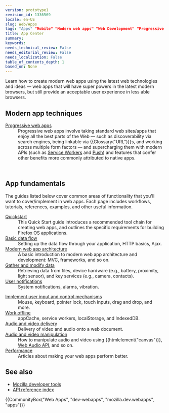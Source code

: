```yaml
---
version: prototype1
revision_id: 1336569
locale: en-US
slug: Web/Apps
tags: "Apps" "Mobile" "Modern web apps" "Web Development" "Progressive web apps"
title: App Center
summary: 
keywords: 
needs_technical_review: False
needs_editorial_review: False
needs_localization: False
table_of_contents_depth: 1
based_on: None
---
```

<p class="summary"><span class="seoSummary">Learn how to create modern web apps using the latest web technologies and ideas — web apps that will have super powers in the latest modern browsers, but still provide an acceptable user experience in less able browsers.</span></p>

<h2 id="Modern_app_techniques">Modern app techniques</h2>

<div class="column-container">
<div class="column-half">
<dl>
 <dt><a href="/en-US/docs/Web/Apps/Progressive">Progressive web apps</a></dt>
 <dd>Progressive web apps involve taking standard web sites/apps that enjoy all the best parts of the Web — such as discoverability via search engines, being linkable via {{Glossary("URL")}}s, and working across multiple form factors — and supercharging them with modern APIs (such as <a href="/en-US/docs/Web/API/Service_Worker_API">Service Workers</a> and <a href="/en-US/docs/Web/API/Push_API">Push</a>) and features that confer other benefits more commonly attributed to native apps.</dd>
</dl>
</div>

<div class="column-half">&nbsp;</div>
</div>

<h2 id="App_fundamentals">App fundamentals</h2>

<p>The guides listed below cover common areas of functionality that you'll want to cover/implement in web apps. Each page includes workflows, tutorials, references, examples, and other useful information.</p>

<div class="column-container">
<div class="column-half">
<dl>
 <dt><a href="/en-US/docs/Web/Apps/Fundamentals/Quickstart">Quickstart</a></dt>
 <dd>This Quick Start guide introduces a recommended tool chain for creating web apps, and outlines the specific requirements for building Firefox OS applications.</dd>
 <dt><a href="/en-US/Apps/Build/Basic_data_flow">Basic data flow</a></dt>
 <dd>Setting up the data flow through your application, HTTP basics, Ajax.</dd>
 <dt><a href="/en-US/Apps/Build/Modern_web_app_architecture">Modern web app architecture</a></dt>
 <dd>A basic introduction to modern web app architecture and development: MVC, frameworks, and so on.</dd>
 <dt><a href="/en-US/Apps/Build/gather_and_modify_data">Gather and modify data</a></dt>
 <dd>Retrieving data from files, device hardware (e.g., battery, proximity, light sensor), and key services (e.g., camera, contacts).</dd>
 <dt><a href="/en-US/Apps/Build/User_notifications">User notifications</a></dt>
 <dd>System notifications, alarms, vibration.</dd>
</dl>
</div>

<div class="column-half">
<dl>
 <dt><a href="/en-US/Apps/Build/User_input_methods">Implement user input and control mechanisms</a></dt>
 <dd>Mouse, keyboard, pointer lock, touch inputs, drag and drop, and more.</dd>
 <dt><a href="/en-US/Apps/Build/offline">Work offline</a></dt>
 <dd>appCache, service workers, localStorage, and IndexedDB.</dd>
 <dt><a href="/en-US/Apps/Build/Audio_and_video_delivery">Audio and video delivery</a></dt>
 <dd>Delivery of video and audio onto a web document.</dd>
 <dt><a href="/en-US/Apps/Build/Audio_and_video_manipulation">Audio and video manipulation</a></dt>
 <dd>How to manipulate audio and video using {{htmlelement("canvas")}}, <a href="/en-US/docs/Web/API/Web_Audio_API">Web Audio API</a>, and so on.</dd>
 <dt><a href="/en-US/Apps/Build/Performance">Performance</a></dt>
 <dd>Articles about making your web apps perform better.</dd>
</dl>
</div>
</div>

<h2 id="See_also">See also</h2>

<ul>
 <li><a href="/en-US/docs/Tools">Mozilla developer tools</a></li>
 <li><a href="/en-US/docs/Web/API">API reference index</a></li>
</ul>

<p>{{CommunityBox("Web Apps", "dev-webapps", "mozilla.dev.webapps", "apps")}}</p>

